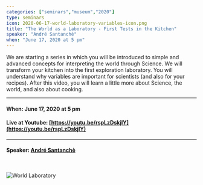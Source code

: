 ```yaml
---
categories: ["seminars","museum","2020"]
type: seminars
icon: 2020-06-17-world-laboratory-variables-icon.png
title: "The World as a Laboratory - First Tests in the Kitchen"
speaker: "André Santanchè"
when: "June 17, 2020 at 5 pm"
---
```


We are starting a series in which you will be introduced to simple and advanced concepts for interpreting the world through Science. We will transform your kitchen into the first exploration laboratory. You will understand why variables are important for scientists (and also for your recipes). After this video, you will learn a little more about Science, the world, and also about cooking.

<hr>

#### When: June 17, 2020 at 5 pm
#### Live at Youtube: [https://youtu.be/rspLzDskjIY](https://youtu.be/rspLzDskjIY)

<hr>

#### Speaker: [André Santanchè](http://www.ic.unicamp.br/~santanche)

<br>

![World Laboratory](../../../../images/seminars/2020-06-17-world-laboratory-variables.png)